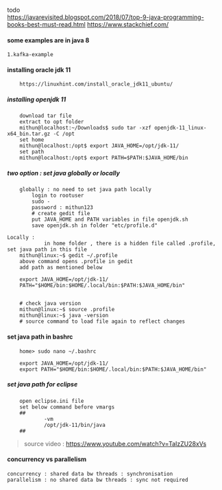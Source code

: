 todo  
	https://javarevisited.blogspot.com/2018/07/top-9-java-programming-books-best-must-read.html
	https://www.stackchief.com/

#### some examples are in java 8 

	1.kafka-example

#### installing oracle jdk 11

		https://linuxhint.com/install_oracle_jdk11_ubuntu/
		
		
##### installing openjdk 11
        download tar file
        extract to opt folder
        mithun@localhost:~/Downloads$ sudo tar -xzf openjdk-11_linux-x64_bin.tar.gz -C /opt
        set home
        mithun@localhost:/opt$ export JAVA_HOME=/opt/jdk-11/
        set path
        mithun@localhost:/opt$ export PATH=$PATH:$JAVA_HOME/bin
        
        
##### two option : set java globally or locally
	
        globally : no need to set java path locally
			login to rootuser
			sudo -
			password : mithun123
			# create gedit file
			put JAVA_HOME and PATH variables in file openjdk.sh
			save openjdk.sh in folder "etc/profile.d"

	Locally : 
                in home folder , there is a hidden file called .profile, set java path in this file
		mithun@linux:~$ gedit ~/.profile
		above command opens .profile in gedit
		add path as mentioned below
			
		export JAVA_HOME=/opt/jdk-11/
		PATH="$HOME/bin:$HOME/.local/bin:$PATH:$JAVA_HOME/bin"


		# check java version
		mithun@linux:~$ source .profile
		mithun@linux:~$ java -version
		# source command to load file again to reflect changes        
        
#### set java path in bashrc 

		home> sudo nano ~/.bashrc
		 
		export JAVA_HOME=/opt/jdk-11/
		export PATH="$HOME/bin:$HOME/.local/bin:$PATH:$JAVA_HOME/bin"


        
##### set java path for eclipse
        open eclipse.ini file
        set below command before vmargs
        ##
                -vm 
                /opt/jdk-11/bin/java
        ##
        
        
> source video : https://www.youtube.com/watch?v=TaIzZU28xVs



#### concurrency vs parallelism
	concurrency : shared data bw threads : synchronisation
	parallelism : no shared data bw threads : sync not required
